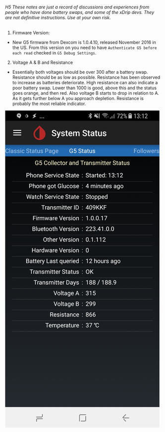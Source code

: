 ###### H5 These notes are just a record of discussions and experiences from people who have done battery swaps, and some of the xDrip devs. They are not definitive instructions. Use at your own risk.

1. Firmware Version:
* New G5 firmware from Dexcom is 1.0.4.10, released November 2016 in the US. From this version on you need to have `Authenticate G5 before each read` checked in `G5 Debug Settings`.
2. Voltage A & B and Resistance
* Essentially both voltages should be over 300 after a battery swap. Resistance should be as low as possible. Resistance has been observed to increase as batteries deteriorate. High resistance can also indicate a poor battery swap. Lower than 1000 is good, above this and the status goes orange, and then red. Also voltage B starts to drop in relation to A. As it gets further below A you approach depletion. Resistance is probably the most reliable indicator.

![G5 Status Page](/Documentation/Images/xDripG5Status.png?raw=true)

